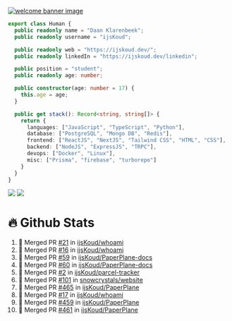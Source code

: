 <a href="https://ijskoud.dev/"><img src="https://cdn.ijskoud.dev/files/mQUav6p0z3By.jpg" alt="welcome banner image" /></a>

```ts
export class Human {
  public readonly name = "Daan Klarenbeek";
  public readonly username = "ijsKoud";

  public readonly web = "https://ijskoud.dev/";
  public readonly linkedIn = "https://ijskoud.dev/linkedin";

  public position = "student";
  public readonly age: number;

  public constructor(age: number = 17) {
    this.age = age;
  }

  public get stack(): Record<string, string[]> {
    return {
      languages: ["JavaScript", "TypeScript", "Python"],
      database: ["PostgreSQL", "Mongo DB", "Redis"],
      frontend: ["ReactJS", "NextJS", "Tailwind CSS", "HTML", "CSS"],
      backend: ["NodeJS", "ExpressJS", "TRPC"],
      devops: ["Docker", "Linux"],
      misc: ["Prisma", "firebase", "turborepo"]
    }
  }
}
```

<div>
  <img src="https://github-readme-stats.vercel.app/api/top-langs?username=ijsKoud&cache_seconds=1800&layout=compact&hide_border=true&hide_rank=true&show_icons=true&theme=dark&title_color=ffffff&hide_border=true&locale=en" />
  <img src="https://github-readme-stats.vercel.app/api?username=ijsKoud&cache_seconds=1800&hide_border=true&hide_rank=true&show_icons=true&theme=dark&title_color=ffffff&hide_border=true&locale=en">
</div>


# 🔥 Github Stats


<!--START_SECTION:activity-->
1. 🎉 Merged PR [#21](https://github.com/ijsKoud/whoami/pull/21) in [ijsKoud/whoami](https://github.com/ijsKoud/whoami)
2. 🎉 Merged PR [#16](https://github.com/ijsKoud/whoami/pull/16) in [ijsKoud/whoami](https://github.com/ijsKoud/whoami)
3. 🎉 Merged PR [#59](https://github.com/ijsKoud/PaperPlane-docs/pull/59) in [ijsKoud/PaperPlane-docs](https://github.com/ijsKoud/PaperPlane-docs)
4. 🎉 Merged PR [#60](https://github.com/ijsKoud/PaperPlane-docs/pull/60) in [ijsKoud/PaperPlane-docs](https://github.com/ijsKoud/PaperPlane-docs)
5. 🎉 Merged PR [#2](https://github.com/ijsKoud/parcel-tracker/pull/2) in [ijsKoud/parcel-tracker](https://github.com/ijsKoud/parcel-tracker)
6. 🎉 Merged PR [#101](https://github.com/snowcrystals/website/pull/101) in [snowcrystals/website](https://github.com/snowcrystals/website)
7. 🎉 Merged PR [#465](https://github.com/ijsKoud/PaperPlane/pull/465) in [ijsKoud/PaperPlane](https://github.com/ijsKoud/PaperPlane)
8. 🎉 Merged PR [#17](https://github.com/ijsKoud/whoami/pull/17) in [ijsKoud/whoami](https://github.com/ijsKoud/whoami)
9. 🎉 Merged PR [#459](https://github.com/ijsKoud/PaperPlane/pull/459) in [ijsKoud/PaperPlane](https://github.com/ijsKoud/PaperPlane)
10. 🎉 Merged PR [#461](https://github.com/ijsKoud/PaperPlane/pull/461) in [ijsKoud/PaperPlane](https://github.com/ijsKoud/PaperPlane)
<!--END_SECTION:activity-->

<h1 align="center" style="display:none;"></h1>
